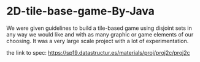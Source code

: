 # 2D-tile-base-game-By-Java
We were given guidelines to build a tile-based game using disjoint sets in any way we would like and with as many graphic or game elements of our choosing. It was a very large scale project with a lot of experimentation. 


the link to spec: https://sp19.datastructur.es/materials/proj/proj2c/proj2c
